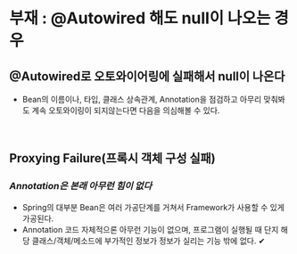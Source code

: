 # 부재 : @Autowired 해도 null이 나오는 경우
## @Autowired로 오토와이어링에 실패해서 null이 나온다
- Bean의 이름이나, 타입, 클래스 상속관계, Annotation을 점검하고 아무리 맞춰봐도 계속 오토와이링이 되지않는다면 다음을 의심해볼 수 있다.
<br>

## Proxying Failure(프록시 객체 구성 실패)
### *Annotation은 본래 아무런 힘이 없다*
- Spring의 대부분 Bean은 여러 가공단계를 거쳐서 Framework가 사용할 수 있게 가공된다.
- Annotation 코드 자체적으론 아무런 기능이 없으며, 프로그램이 실행될 때 단지 해당 클래스/객체/메소드에 부가적인 정보가 정보가 실리는 기능 밖에 없다.
  ✔
